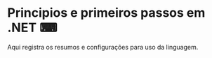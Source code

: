 # Principios e primeiros passos em .NET ⌨ 

Aqui registra os resumos e configurações para uso da linguagem.

